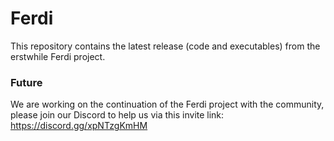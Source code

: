 # Ferdi
This repository contains the latest release (code and executables) from the erstwhile Ferdi project. 

### Future
We are working on the continuation of the Ferdi project with the community, please join our Discord to help us via this invite link:
https://discord.gg/xpNTzgKmHM
